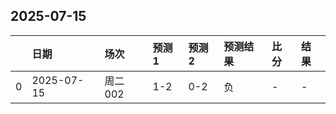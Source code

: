 

## 2025-07-15

|    | 日期         | 场次    | 预测1   | 预测2   | 预测结果   | 比分   | 结果   |
|---:|:-----------|:------|:------|:------|:-------|:-----|:-----|
|  0 | 2025-07-15 | 周二002 | 1-2   | 0-2   | 负      | -    | -    |

